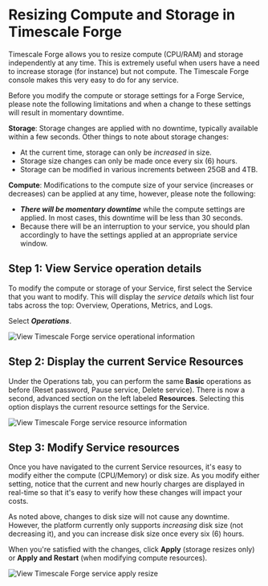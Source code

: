 # Resizing Compute and Storage in Timescale Forge

Timescale Forge allows you to resize compute (CPU/RAM) and storage independently 
at any time. This is extremely useful when users have a need to increase storage 
(for instance) but not compute. The Timescale Forge console makes this very easy 
to do for any service.

Before you modify the compute or storage settings for a Forge Service, please 
note the following limitations and when a change to these settings will result in momentary downtime.

**Storage**: Storage changes are applied with no downtime, typically available 
within a few seconds. Other things to note about storage changes:
 * At the current time, storage can only be _increased_ in size.
 * Storage size changes can only be made once every six (6) hours.
 * Storage can be modified in various increments between 25GB and 4TB.

**Compute**: Modifications to the compute size of your service (increases or 
decreases) can be applied at any time, however, please note the following:
 * **_There will be momentary downtime_** while the compute settings are applied. 
 In most cases, this downtime will be less than 30 seconds.
 * Because there will be an interruption to your service, you should plan 
 accordingly to have the settings applied at an appropriate service window.

## Step 1: View Service operation details [](service-details)
To modify the compute or storage of your Service, first select the Service that 
you want to modify. This will display the _service details_ which list four tabs
across the top: Overview, Operations, Metrics, and Logs.

Select **_Operations_**.

<img class="main-content__illustration" src="https://assets.iobeam.com/images/docs/forge_images/timescale-forge-service-operations.png" alt="View Timescale Forge service operational information"/>

## Step 2: Display the current Service Resources [](service-resources)
Under the Operations tab, you can perform the same **Basic** operations as before 
(Reset password, Pause service, Delete service). There is now a second, advanced
section on the left labeled **Resources**. Selecting this option displays the 
current resource settings for the Service.

<img class="main-content__illustration" src="https://assets.iobeam.com/images/docs/forge_images/timescale-forge-service-resources-4tb.png" alt="View Timescale Forge service resource information"/>

## Step 3: Modify Service resources [](modify-resources)
Once you have navigated to the current Service resources, it's easy to modify 
either the compute (CPU/Memory) or disk size. As you modify either setting, 
notice that the current and new hourly charges are displayed in real-time
so that it's easy to verify how these changes will impact your costs.

As noted above, changes to disk size will not cause any downtime.  However,
the platform currently only supports _increasing_ disk size (not decreasing it), 
and you can increase disk size once every six (6) hours. 

When you're satisfied with the changes, click **Apply** (storage resizes only) or **Apply and Restart** (when modifying compute resources).

<img class="main-content__illustration" src="https://assets.iobeam.com/images/docs/forge_images/timescale-forge-service-restart-4tb.png" alt="View Timescale Forge service apply resize"/>
